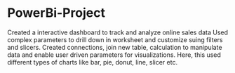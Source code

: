 # PowerBi-Project

Created a interactive dashboard to track and analyze online sales data Used complex parameters to drill down in worksheet and customize suing filters and slicers. 
Created connections, join new table, calculation to manipulate data and enable user driven parameters for visualizations. 
Here, this used different types of charts like bar, pie, donut, line, slicer etc.
